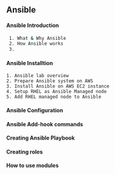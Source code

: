 ## Ansible
#### Ansible Introduction
```sh
 1. What & Why Ansible
 2. How Ansible works
 3. 
```
#### Ansible Installtion
```
1. Ansible lab overview
2. Prepare Ansible system on AWS
3. Install Ansible on AWS EC2 instance
4. Setup RHEL as Ansible Managed node
5. Add RHEL managed node to Ansible
```
#### Ansible Configuration
#### Ansible Add-hook commands
#### Creating Ansible Playbook
#### Creating roles
#### How to use modules
